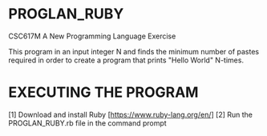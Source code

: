 # PROGLAN_RUBY
CSC617M A New Programming Language Exercise

This program in an input integer N and finds the minimum number of pastes required in order to create a program that prints "Hello World" N-times.

# EXECUTING THE PROGRAM
[1] Download and install Ruby [https://www.ruby-lang.org/en/]
[2] Run the PROGLAN_RUBY.rb file in the command prompt

